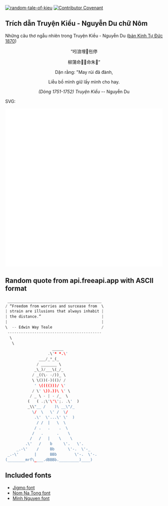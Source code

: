 [![random-tale-of-kieu](https://github.com/huuquyet/random-tale-of-kieu/actions/workflows/random-tale-of-kieu.yml/badge.svg)](https://github.com/huuquyet/random-tale-of-kieu/actions/workflows/random-tale-of-kieu.yml)
[![Contributor Covenant](https://img.shields.io/badge/Contributor%20Covenant-2.1-4baaaa.svg)](.github/CODE_OF_CONDUCT.md "Contributor Covenant 2.1")

## Trích dẫn Truyện Kiều - Nguyễn Du chữ Nôm

Những câu thơ ngẫu nhiên trong Truyện Kiều - Nguyễn Du ([bản Kinh Tự Đức 1870](https://vi.wikisource.org/wiki/Truy%E1%BB%87n_Ki%E1%BB%81u_(b%E1%BA%A3n_Kinh_T%E1%BB%B1_%C4%90%E1%BB%A9c_1870)))

<div align="center">
<!-- START_KIEU -->
      <p class="nom">“吲浪埋𢤡㐌停</p>
      <p class="nom">柳蒲命𫳘𥙩命朱𫨩”</p>
      <p class="quocngu">Dặn rằng: "May rủi đã đành,</p>
      <p class="quocngu">Liễu bồ mình giữ lấy mình cho hay.</p>
      <p class="author"><i>(Dòng 1751-1752) Truyện Kiều</i> -- Nguyễn Du</p>
<!-- END_KIEU -->
</div>

SVG:

<div align="center">
  <img src="./assets/random-kieu.svg" alt="The Tale of Kieu - Nguyen Du">
</div>

## Random quote from api.freeapi.app with ASCII format

<!-- START_QUOTE -->
```rust
 __________________________________________
/ “Freedom from worries and surcease from  \
| strain are illusions that always inhabit |
| the distance.”                           |
|                                          |
\  -- Edwin Way Teale                      /
 ------------------------------------------
  \
   \
                     _____
                   .\'* *.\'
               ___/_*_(_
              / _______ \
             _\_)/___\(_/_
            / _((\- -/))_ \
            \ \())(-)(()/ /
             ' \(((()))/ \'
            / \' \)).))\ \' \
           / _ \ - | - /_  \
          (   ( .;\'\'\';. .\'  )
          _\\"__ /    )\ __\"/_
            \/  \   \' /  \/
             .\'  \'...\' \'  )
              / /  |   \  \
             / .   .    .  \
            /   .      .    \
           /   /   |    \    \
         .\'   /    b     \'.   \'.
     _.-\'    /     Bb      \'-.  \'-_
 _.-\'       |      BBb        \'-.  \'-.
(________mrf\____.dBBBb._________)____)
```
<!-- END_QUOTE -->

## Included fonts

- [Jigmo font](https://github.com/kamichikoichi/jigmo)
- [Nom Na Tong font](https://github.com/nomfoundation/font)
- [Minh Nguyen font](https://github.com/TKYKmori/Minh-Nguyen)
